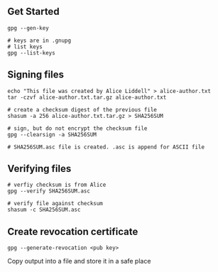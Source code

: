 ## Get Started
```shell
gpg --gen-key

# keys are in .gnupg
# list keys
gpg --list-keys
```

## Signing files
```shell
echo "This file was created by Alice Liddell" > alice-author.txt
tar -czvf alice-author.txt.tar.gz alice-author.txt

# create a checksum digest of the previous file
shasum -a 256 alice-author.txt.tar.gz > SHA256SUM

# sign, but do not encrypt the checksum file 
gpg --clearsign -a SHA256SUM

# SHA256SUM.asc file is created. .asc is append for ASCII file
```

## Verifying files
```shell
# verfiy checksum is from Alice
gpg --verify SHA256SUM.asc

# verify file against checksum
shasum -c SHA256SUM.asc
```

## Create revocation certificate
```shell
gpg --generate-revocation <pub key>
```

Copy output into a file and store it in a safe place
